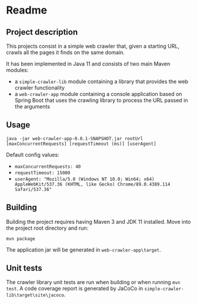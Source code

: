 Readme
===

Project description
---
This projects consist in a simple web crawler that, given a starting URL, crawls all the 
pages it finds on the same domain. 

It has been implemented in Java 11 and consists of two main Maven modules:
 - a  `simple-crawler-lib` module containing a library that provides the web crawler functionality
 - a `web-crawler-app` module containing a console application based on Spring Boot that uses
  the crawling library to process the URL passed in the arguments
  
  Usage
  ---
  `java -jar web-crawler-app-0.0.1-SNAPSHOT.jar rootUrl [maxConcurrentRequests] [requestTimeout (ms)] [userAgent]`
  
  Default config values:
  - `maxConcurrentRequests: 40`
  - `requestTimeout: 15000`
  - `userAgent: "Mozilla/5.0 (Windows NT 10.0; Win64; x64) AppleWebKit/537.36 (KHTML, like Gecko) Chrome/89.0.4389.114 Safari/537.36"`
  
  Building
  ---
  Building the project requires having Maven 3 and JDK 11 installed. Move into the project root 
  directory and run:
  
  `mvn package`
  
  The application jar will be generated in `web-crawler-app\target`.
  
  Unit tests
  ---
  The crawler library unit tests are run when building or when running `mvn test`.
  A code coverage report is generated by JaCoCo in `simple-crawler-lib\target\site\jacoco`.